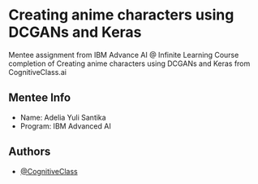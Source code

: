 
# Creating anime characters using DCGANs and Keras

Mentee assignment from IBM Advance AI @ Infinite Learning Course completion of Creating anime characters using DCGANs and Keras from CognitiveClass.ai

## Mentee Info
- Name: Adelia Yuli Santika
- Program: IBM Advanced AI




## Authors

- [@CognitiveClass](https://apps.cognitiveclass.ai/learning/course/course-v1:IBM+GPXX0XCEEN+v1)

